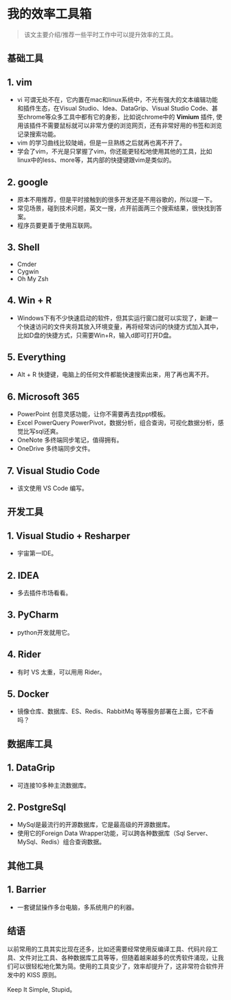 # 我的效率工具箱
> 该文主要介绍/推荐一些平时工作中可以提升效率的工具。

## 基础工具

## 1. vim

* vi 可谓无处不在，它内置在mac和linux系统中，不光有强大的文本编辑功能和插件生态，在Visual Studio、Idea、DataGrip、Visual Studio Code、甚至chrome等众多工具中都有它的身影，比如说chrome中的 **Vimium** 插件, 使用该插件不需要鼠标就可以非常方便的浏览网页，还有非常好用的书签和浏览记录搜索功能。 
* vim 的学习曲线比较陡峭，但是一旦熟练之后就再也离不开了。
* 学会了vim，不光是只掌握了vim，你还能更轻松地使用其他的工具，比如linux中的less、more等，其内部的快捷键跟vim是类似的。

## 2. google
* 原本不用推荐，但是平时接触到的很多开发还是不用谷歌的，所以提一下。
* 常见场景，碰到技术问题，英文一搜，点开前面两三个搜索结果，很快找到答案。
* 程序员要更善于使用互联网。

## 3. Shell
* Cmder
* Cygwin
* Oh My Zsh

## 4. Win + R
* Windows下有不少快速启动的软件，但其实运行窗口就可以实现了，新建一个快速访问的文件夹将其放入环境变量，再将经常访问的快捷方式加入其中，比如D盘的快捷方式，只需要Win+R，输入d即可打开D盘。

## 5. Everything
* Alt + R 快捷键，电脑上的任何文件都能快速搜索出来，用了再也离不开。

## 6. Microsoft 365
* PowerPoint 创意灵感功能，让你不需要再去找ppt模板。
* Excel PowerQuery PowerPivot，数据分析，组合查询，可视化数据分析，感觉比写sql还爽。
* OneNote 多终端同步笔记，值得拥有。
* OneDrive 多终端同步文件。

## 7. Visual Studio Code
* 该文使用 VS Code 编写。

## 开发工具

## 1. Visual Studio + Resharper
* 宇宙第一IDE。

## 2. IDEA
* 多去插件市场看看。

## 3. PyCharm
* python开发就用它。

## 4. Rider
* 有时 VS 太重，可以用用 Rider。

## 5. Docker
* 镜像仓库、数据库、ES、Redis、RabbitMq 等等服务部署在上面，它不香吗？

## 数据库工具

## 1. DataGrip
* 可连接10多种主流数据库。

## 2. PostgreSql
* MySql是最流行的开源数据库，它是最高级的开源数据库。
* 使用它的Foreign Data Wrapper功能，可以跨各种数据库（Sql Server、MySql、Redis）组合查询数据。

## 其他工具

## 1. Barrier
* 一套键鼠操作多台电脑，多系统用户的利器。


## 结语

以前常用的工具其实比现在还多，比如还需要经常使用反编译工具、代码片段工具、文件对比工具、各种数据库工具等等，但随着越来越多的优秀软件涌现，让我们可以很轻松地化繁为简。使用的工具变少了，效率却提升了，这非常符合软件开发中的 KISS 原则。

Keep It Simple, Stupid。